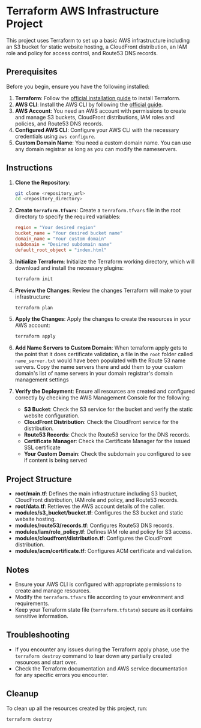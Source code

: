 # Terraform AWS Infrastructure Project

This project uses Terraform to set up a basic AWS infrastructure including an S3 bucket for static website hosting, a CloudFront distribution, an IAM role and policy for access control, and Route53 DNS records.

## Prerequisites

Before you begin, ensure you have the following installed:

1. **Terraform**: Follow the [official installation guide](https://learn.hashicorp.com/tutorials/terraform/install-cli) to install Terraform.
2. **AWS CLI**: Install the AWS CLI by following the [official guide](https://docs.aws.amazon.com/cli/latest/userguide/install-cliv2.html).
3. **AWS Account**: You need an AWS account with permissions to create and manage S3 buckets, CloudFront distributions, IAM roles and policies, and Route53 DNS records.
4. **Configured AWS CLI**: Configure your AWS CLI with the necessary credentials using `aws configure`.
5. **Custom Domain Name**: You need a custom domain name. You can use any domain registrar as long as you can modify the nameservers.

## Instructions

1. **Clone the Repository**:

   ```sh
   git clone <repository_url>
   cd <repository_directory>
   ```

2. **Create `terraform.tfvars`**:
   Create a `terraform.tfvars` file in the root directory to specify the required variables:

   ```ini
   region = "Your desired region"
   bucket_name = "Your desired bucket name"
   domain_name = "Your custom domain"
   subdomain = "Desired subdomain name"
   default_root_object = "index.html"
   ```

3. **Initialize Terraform**:
   Initialize the Terraform working directory, which will download and install the necessary plugins:

   ```sh
   terraform init
   ```

4. **Preview the Changes**:
   Review the changes Terraform will make to your infrastructure:

   ```sh
   terraform plan
   ```

5. **Apply the Changes**:
   Apply the changes to create the resources in your AWS account:

   ```sh
   terraform apply
   ```

6. **Add Name Servers to Custom Domain**: When terraform apply gets to the point that it does certificate validation, a file in the `root` folder called `name_server.txt` would have been populated with the Route 53 name servers. Copy the name servers there and add them to your custom domain's list of name servers in your domain registrar's domain management settings

7. **Verify the Deployment**:
   Ensure all resources are created and configured correctly by checking the AWS Management Console for the following:
   - **S3 Bucket**: Check the S3 service for the bucket and verify the static website configuration.
   - **CloudFront Distribution**: Check the CloudFront service for the distribution.
   - **Route53 Records**: Check the Route53 service for the DNS records.
   - **Certificate Manager**: Check the Certificate Manager for the issued SSL certificate
   - **Your Custom Domain**: Check the subdomain you configured to see if content is being served

## Project Structure

- **root/main.tf**: Defines the main infrastructure including S3 bucket, CloudFront distribution, IAM role and policy, and Route53 records.
- **root/data.tf**: Retrieves the AWS account details of the caller.
- **modules/s3_bucket/bucket.tf**: Configures the S3 bucket and static website hosting.
- **modules/route53/records.tf**: Configures Route53 DNS records.
- **modules/iam/role_policy.tf**: Defines IAM role and policy for S3 access.
- **modules/cloudfront/distribution.tf**: Configures the CloudFront distribution.
- **modules/acm/certificate.tf**: Configures ACM certificate and validation.

## Notes

- Ensure your AWS CLI is configured with appropriate permissions to create and manage resources.
- Modify the `terraform.tfvars` file according to your environment and requirements.
- Keep your Terraform state file (`terraform.tfstate`) secure as it contains sensitive information.

## Troubleshooting

- If you encounter any issues during the Terraform apply phase, use the `terraform destroy` command to tear down any partially created resources and start over.
- Check the Terraform documentation and AWS service documentation for any specific errors you encounter.

## Cleanup

To clean up all the resources created by this project, run:

```sh
terraform destroy
```
